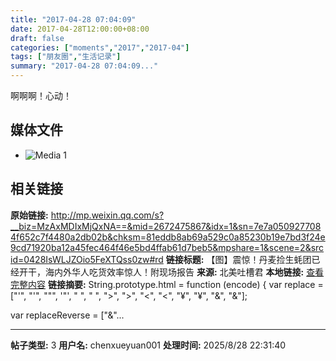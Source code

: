 ```yaml
---
title: "2017-04-28 07:04:09"
date: 2017-04-28T12:00:00+08:00
draft: false
categories: ["moments","2017","2017-04"]
tags: ["朋友圈","生活记录"]
summary: "2017-04-28 07:04:09..."
---
```


啊啊啊！心动！

## 媒体文件

- ![Media 1](/Moments/photos/2017-04-28/201704280704090.jpg)

## 相关链接

**原始链接:** http://mp.weixin.qq.com/s?__biz=MzAxMDIxMjQxNA==&mid=2672475867&idx=1&sn=7e7a0509277084f652c7f4480a2db02b&chksm=81eddb8ab69a529c0a85230b19e7bd3f24e9cd71920ba12a45fec464f46e5bd4ffab61d7beb5&mpshare=1&scene=2&srcid=0428IsWLJZOio5FeXTQss0zw#rd
**链接标题:** 【图】震惊！丹麦捡生蚝团已经开干，海内外华人吃货效率惊人！附现场报告
**来源:** 北美吐槽君
**本地链接:** [查看完整内容](/link_content/2017/04/2017-04-28-2/link_content/)
**链接摘要:** String.prototype.html = function (encode) {
  var replace = ["&#39;", "'", "&quot;", '"', "&nbsp;", " ", "&gt;", ">", "&lt;", "<", "&yen;", "¥", "&amp;", "&"];
 
 
 
 
 
  
  var replaceReverse = ["&"...

---

**帖子类型:** 3
**用户名:** chenxueyuan001
**处理时间:** 2025/8/28 22:31:40